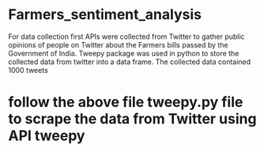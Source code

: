 # Farmers_sentiment_analysis
For data collection first APIs were collected from Twitter to
gather public opinions of people on Twitter about the Farmers bills passed by
the Government of India. Tweepy package was used in python to store the
collected data from twitter into a data frame. The collected data contained
1000 tweets
# follow the above file tweepy.py file to scrape the data from Twitter using API tweepy 
